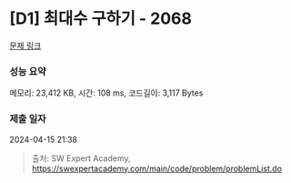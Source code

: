 # [D1] 최대수 구하기 - 2068 

[문제 링크](https://swexpertacademy.com/main/code/problem/problemDetail.do?contestProbId=AV5QQhbqA4QDFAUq) 

### 성능 요약

메모리: 23,412 KB, 시간: 108 ms, 코드길이: 3,117 Bytes

### 제출 일자

2024-04-15 21:38



> 출처: SW Expert Academy, https://swexpertacademy.com/main/code/problem/problemList.do